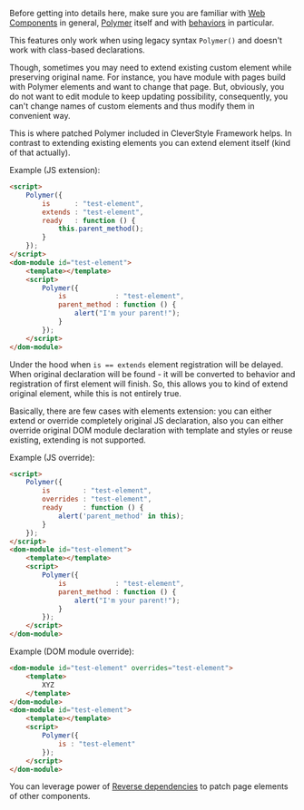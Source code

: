 Before getting into details here, make sure you are familiar with [Web Components](http://webcomponents.org/) in general, [Polymer](https://www.polymer-project.org/) itself and with [behaviors](https://www.polymer-project.org/1.0/docs/devguide/behaviors) in particular.

This features only work when using legacy syntax `Polymer()` and doesn't work with class-based declarations.

Though, sometimes you may need to extend existing custom element while preserving original name.
For instance, you have module with pages build with Polymer elements and want to change that page. But, obviously, you do not want to edit module to keep updating possibility, consequently, you can't change names of custom elements and thus modify them in convenient way.

This is where patched Polymer included in CleverStyle Framework helps. In contrast to extending existing elements you can extend element itself (kind of that actually).

Example (JS extension):
```html
<script>
    Polymer({
        is      : "test-element",
        extends : "test-element",
        ready   : function () {
            this.parent_method();
        }
    });
</script>
<dom-module id="test-element">
    <template></template>
    <script>
        Polymer({
            is            : "test-element",
            parent_method : function () {
                alert("I'm your parent!");
            }
        });
    </script>
</dom-module>
```

Under the hood when `is == extends` element registration will be delayed. When original declaration will be found - it will be converted to behavior and registration of first element will finish.
So, this allows you to kind of extend original element, while this is not entirely true.

Basically, there are few cases with elements extension: you can either extend or override completely original JS declaration, also you can either override original DOM module declaration with template and styles or reuse existing, extending is not supported.

Example (JS override):
```html
<script>
    Polymer({
        is        : "test-element",
        overrides : "test-element",
        ready     : function () {
            alert('parent_method' in this);
        }
    });
</script>
<dom-module id="test-element">
    <template></template>
    <script>
        Polymer({
            is            : "test-element",
            parent_method : function () {
                alert("I'm your parent!");
            }
        });
    </script>
</dom-module>
```

Example (DOM module override):
```html
<dom-module id="test-element" overrides="test-element">
    <template>
        XYZ
    </template>
</dom-module>
<dom-module id="test-element">
    <template></template>
    <script>
        Polymer({
            is : "test-element"
        });
    </script>
</dom-module>
```

You can leverage power of [Reverse dependencies](/docs/backend-advanced/Components-dependencies-and-conflicts.md#reverse-dependencies) to patch page elements of other components.
